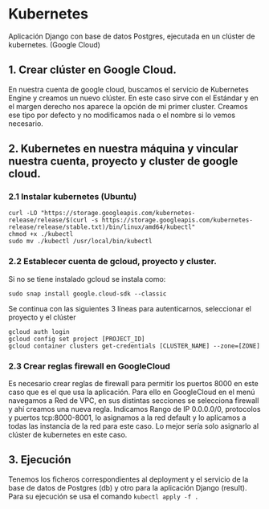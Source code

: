 # Kubernetes
Aplicación Django con base de datos Postgres, ejecutada en un clúster de kubernetes. (Google Cloud)

## 1. Crear clúster en Google Cloud.
En nuestra cuenta de google cloud, buscamos el servicio de Kubernetes Engine y creamos un nuevo clúster. En este caso sirve con el Estándar y en el margen derecho nos aparece la opción de mi primer cluster. Creamos ese tipo por defecto y no modificamos nada o el nombre si lo vemos necesario.

## 2. Kubernetes en nuestra máquina y vincular nuestra cuenta, proyecto y cluster de google cloud.
### 2.1 Instalar kubernetes (Ubuntu)
```
curl -LO "https://storage.googleapis.com/kubernetes-release/release/$(curl -s https://storage.googleapis.com/kubernetes-release/release/stable.txt)/bin/linux/amd64/kubectl"
chmod +x ./kubectl
sudo mv ./kubectl /usr/local/bin/kubectl
```

### 2.2 Establecer cuenta de gcloud, proyecto y cluster.
Si no se tiene instalado gcloud se instala como:
```
sudo snap install google.cloud-sdk --classic
```
Se continua con las siguientes 3 líneas para autenticarnos, seleccionar el proyecto y el clúster
```
gcloud auth login
gcloud config set project [PROJECT_ID]
gcloud container clusters get-credentials [CLUSTER_NAME] --zone=[ZONE]
```

### 2.3 Crear reglas firewall en GoogleCloud
Es necesario crear reglas de firewall para permitir los puertos 8000 en este caso que es el que usa la aplicación. Para ello en GoogleCloud en el menú navegamos a Red de VPC, en sus distintas secciones se selecciona firewall y ahí creamos una nueva regla. Indicamos Rango de IP 0.0.0.0/0, protocolos y puertos tcp:8000-8001, lo asignamos a la red default y lo aplicamos a todas las instancia de la red para este caso. Lo mejor sería solo asignarlo al clúster de kubernetes en este caso.

## 3. Ejecución
Tenemos los ficheros correspondientes al deployment y el servicio de la base de datos de Postgres (db) y otro para la aplicación Django (result). Para su ejecución se usa el comando 
```kubectl apply -f .```
